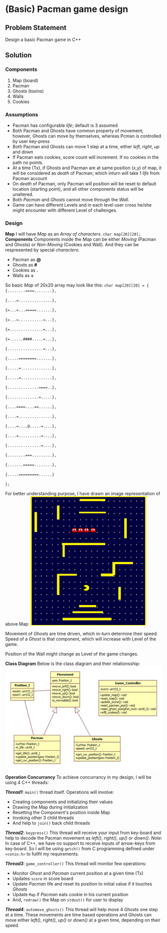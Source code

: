 # (Basic) Pacman game design
## Problem Statement
Design a basic Pacman game in C++
## Solution
### Components
1. Map (board)
2. Pacman
3. Ghosts (toxins)
4. Walls
5. Cookies

### Assumptions
- Pacman has configurable _life_; default is 3 assumed
- Both Pacman and Ghosts have common property of movement; however, Ghosts can move by themselves, whereas Pcman is controlled by user key-press
- Both Pacman and Ghosts can move 1 step at a time, either _left_, _right_, _up_ and _down_
- If Pacman eats cookies, score count will increment. If no cookies in the path no points.
- At a time (Tx), if Ghosts and Pacman are at same position (x,y) of map, it will be considered as _death_ of Pacman; which inturn will take 1 _life_ from Pacman account
- On _death_ of Pacman, only Pacman will position will be reset to default location (starting point), and all other components status will be unaltered.
- Both _Pacman_ and _Ghosts_ cannot move through the _Wall_.
- Game can have different Levels and in each level user cross he/she might encounter with different Level of challenges. 

### Design
**Map**
I will have _Map_ as an _Array of characters_.
`char map[20][20];`
**Components**
Components inside the _Map_ can be either _Moving_ (Pacman and Ghosts) or _Non-Moving_ (Cookies and Wall). And they can be respresented by special _characters_:
- Pacman as **@**
- Ghosts as **#**
- Cookies as **.**
- Walls as **=**

So basic _Map_ of 20x20 array may look like this:
`char map[20][20] = {`
`{........====........},`

`{....=...............},`

`{=...=...=====.......},`

`{=...=...........=...},`

`{=...............=...},`

`{=......####.....=...},`

`{................=...},`

`{.....========.......},`

`{.....=..............},`

`{.....=..............},`

`{..............====..},`

`{..............=.....},`

`{....====....==......},`

`{....=...............},`

`{....=....@.....=....},`

`{....=..........=....},`

`{...............=....},`

`{........===.........},`

`{.......=====........},`

`{.....=========......}`

`};`

For better understanding purpose, I have drawn an image representation of above Map:
![Pacman Map!](./pacman.png "Pacman Map")

Movement of _Ghosts_ are time driven, which in-turn determine their speed. Speed of a _Ghost_ is that component, which will increase with Level of the game.

Position of the Wall might change as Level of the game changes.

**Class Diagram**
Below is the class diagram and their relationsship:
![Class Diagram!](./class-diagram.jpg "Class Diagram")

**Operation Concurrancy**
To achieve concurrancy in my design, I will be using 4 C++ threads:

**_Thread1_**:
`main()` thread itself. 
Operations will involve:
- Creating components and initializing their values
- Drawing the Map during initialization
- Resetting the Component's position inside Map
- Invoking other 3 child threads
- And help to `join()` back child threads

**_Thread2_**:
`keypress()` This thread will receive your input from key-board and help to decode the Pacman movement as _left()_, _right()_, _up()_ or _down()_.
_Note_: In case of C++, we have no support to receive inputs of arrow-keys from key-board. So I will be using `getch()` from C programming defined under `<conio.h>` to fullfil my requirements.

**_Thread3_**:
`game_controller()` This thread will monitor few operations:
- Monitor _Ghost_ and _Pacman_ current position at a given time (Tx)
- Updates `score` in score board
- Update _Pacman_ life and reset its position to initial value if it touches _Ghosts_
- Update `Map` if _Pacman_ eats cookie in his current position
- And, `redraw()` the Map on `stdout()` for user to display

**_Thread4_**:
`automove_ghosts()` This thread will help move 4 Ghosts one step at a time. These movements are time based operations and Ghosts can move either _left()_, _right()_, _up()_ or _down()_ at a given time, depending on their speed.
